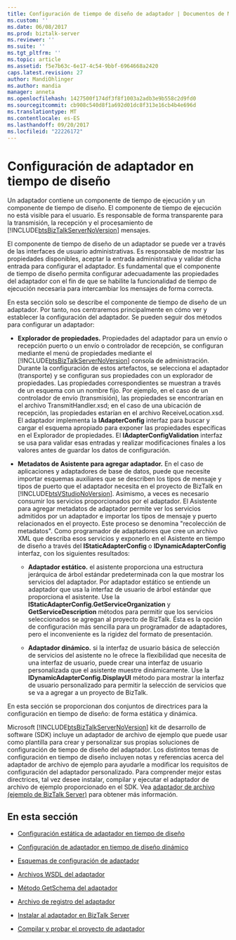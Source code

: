 ```yaml
---
title: Configuración de tiempo de diseño de adaptador | Documentos de Microsoft
ms.custom: ''
ms.date: 06/08/2017
ms.prod: biztalk-server
ms.reviewer: ''
ms.suite: ''
ms.tgt_pltfrm: ''
ms.topic: article
ms.assetid: f5e7b63c-6e17-4c54-9bbf-6964668a2420
caps.latest.revision: 27
author: MandiOhlinger
ms.author: mandia
manager: anneta
ms.openlocfilehash: 1427500f174df3f8f1003a2adb3e9b558c2d9fd0
ms.sourcegitcommit: cb908c540d8f1a692d01dc8f313e16cb4b4e696d
ms.translationtype: MT
ms.contentlocale: es-ES
ms.lasthandoff: 09/20/2017
ms.locfileid: "22226172"
---
```

# <a name="adapter-design-time-configuration"></a>Configuración de adaptador en tiempo de diseño
Un adaptador contiene un componente de tiempo de ejecución y un componente de tiempo de diseño. El componente de tiempo de ejecución no está visible para el usuario. Es responsable de forma transparente para la transmisión, la recepción y el procesamiento de [!INCLUDE[btsBizTalkServerNoVersion](../includes/btsbiztalkservernoversion-md.md)] mensajes.  
  
 El componente de tiempo de diseño de un adaptador se puede ver a través de las interfaces de usuario administrativas. Es responsable de mostrar las propiedades disponibles, aceptar la entrada administrativa y validar dicha entrada para configurar el adaptador. Es fundamental que el componente de tiempo de diseño permita configurar adecuadamente las propiedades del adaptador con el fin de que se habilite la funcionalidad de tiempo de ejecución necesaria para intercambiar los mensajes de forma correcta.  
  
 En esta sección solo se describe el componente de tiempo de diseño de un adaptador. Por tanto, nos centraremos principalmente en cómo ver y establecer la configuración del adaptador. Se pueden seguir dos métodos para configurar un adaptador:  
  
-   **Explorador de propiedades.** Propiedades del adaptador para un envío o recepción puerto o un envío o controlador de recepción, se configuran mediante el menú de propiedades mediante el [!INCLUDE[btsBizTalkServerNoVersion](../includes/btsbiztalkservernoversion-md.md)] consola de administración. Durante la configuración de estos artefactos, se selecciona el adaptador (transporte) y se configuran sus propiedades con un explorador de propiedades. Las propiedades correspondientes se muestran a través de un esquema con un nombre fijo. Por ejemplo, en el caso de un controlador de envío (transmisión), las propiedades se encontrarían en el archivo TransmitHandler.xsd; en el caso de una ubicación de recepción, las propiedades estarían en el archivo ReceiveLocation.xsd.  El adaptador implementa la **IAdapterConfig** interfaz para buscar y cargar el esquema apropiado para exponer las propiedades específicas en el Explorador de propiedades. El **IAdapterConfigValidation** interfaz se usa para validar esas entradas y realizar modificaciones finales a los valores antes de guardar los datos de configuración.  
  
-   **Metadatos de Asistente para agregar adaptador.** En el caso de aplicaciones y adaptadores de base de datos, puede que necesite importar esquemas auxiliares que se describen los tipos de mensaje y tipos de puerto que el adaptador necesita en el proyecto de BizTalk en [!INCLUDE[btsVStudioNoVersion](../includes/btsvstudionoversion-md.md)]. Asimismo, a veces es necesario consumir los servicios proporcionados por el adaptador. El Asistente para agregar metadatos de adaptador permite ver los servicios admitidos por un adaptador e importar los tipos de mensaje y puerto relacionados en el proyecto. Este proceso se denomina "recolección de metadatos". Como programador de adaptadores que cree un archivo XML que describa esos servicios y exponerlo en el Asistente en tiempo de diseño a través del **IStaticAdapterConfig** o **IDynamicAdapterConfig** interfaz, con los siguientes resultados:  
  
    -   **Adaptador estático.** el asistente proporciona una estructura jerárquica de árbol estándar predeterminada con la que mostrar los servicios del adaptador. Por adaptador estático se entiende un adaptador que usa la interfaz de usuario de árbol estándar que proporciona el asistente. Use la **IStaticAdapterConfig.GetServiceOrganization** y **GetServiceDescription** métodos para permitir que los servicios seleccionados se agregan al proyecto de BizTalk. Ésta es la opción de configuración más sencilla para un programador de adaptadores, pero el inconveniente es la rigidez del formato de presentación.  
  
    -   **Adaptador dinámico.** si la interfaz de usuario básica de selección de servicios del asistente no le ofrece la flexibilidad que necesita de una interfaz de usuario, puede crear una interfaz de usuario personalizada que el asistente muestre dinámicamente. Use la **IDynamicAdapterConfig.DisplayUI** método para mostrar la interfaz de usuario personalizado para permitir la selección de servicios que se va a agregar a un proyecto de BizTalk.  
  
 En esta sección se proporcionan dos conjuntos de directrices para la configuración en tiempo de diseño: de forma estática y dinámica.  
  
 Microsoft [!INCLUDE[btsBizTalkServerNoVersion](../includes/btsbiztalkservernoversion-md.md)] kit de desarrollo de software (SDK) incluye un adaptador de archivo de ejemplo que puede usar como plantilla para crear y personalizar sus propias soluciones de configuración de tiempo de diseño del adaptador. Los distintos temas de configuración en tiempo de diseño incluyen notas y referencias acerca del adaptador de archivo de ejemplo para ayudarle a modificar los requisitos de configuración del adaptador personalizado. Para comprender mejor estas directrices, tal vez desee instalar, compilar y ejecutar el adaptador de archivo de ejemplo proporcionado en el SDK. Vea [adaptador de archivo (ejemplo de BizTalk Server)](../core/file-adapter-biztalk-server-sample.md) para obtener más información.  
  
## <a name="in-this-section"></a>En esta sección  
  
-   [Configuración estática de adaptador en tiempo de diseño](../core/static-design-time-adapter-configuration.md)  
  
-   [Configuración de adaptador en tiempo de diseño dinámico](../core/dynamic-design-time-adapter-configuration.md)  
  
-   [Esquemas de configuración de adaptador](../core/adapter-configuration-schemas.md)  
  
-   [Archivos WSDL del adaptador](../core/adapter-wsdl-files.md)  
  
-   [Método GetSchema del adaptador](../core/adapter-getschema-method.md)  
  
-   [Archivo de registro del adaptador](../core/adapter-registration-file.md)  
  
-   [Instalar al adaptador en BizTalk Server](../core/install-the-adapter-into-biztalk-server.md)  
  
-   [Compilar y probar el proyecto de adaptador](../core/build-and-test-the-adapter-project.md)